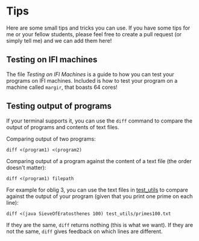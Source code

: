 # Tips
Here are some small tips and tricks you can use. If you have some tips for me or your fellow students, please feel free to create a pull request (or simply tell me) and we can add them here!

## Testing on IFI machines
The file *Testing on IFI Machines* is a guide to how you can test your programs on IFI machines. Included is how to test your program on a machine called `margir`, that boasts 64 cores!

## Testing output of programs
If your terminal supports it, you can use the `diff` command to compare the output of programs and contents of text files.

Comparing output of two programs:

```
diff <(program1) <(program2)
```

Comparing output of a program against the content of a text file (the order doesn't matter):

```
diff <(program1) filepath
```

For example for oblig 3, you can use the text files in [test_utils](../oblig_sequential_solutions/oblig3/test_utils) to compare against the output of your program (given that you print one prime on each line):

```
diff <(java SieveOfEratosthenes 100) test_utils/primes100.txt
```
If they are the same, `diff` returns nothing (this is what we want). If they are not the same, `diff` gives feedback on which lines are different.
